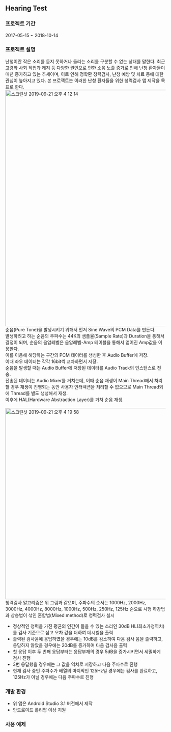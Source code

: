 ## Hearing Test

### 프로젝트 기간
2017-05-15 ~ 2018-10-14

### 프로젝트 설명
난청이란 작은 소리를 듣지 못하거나 들리는 소리를 구분할 수 없는 상태를 말한다.
최근 고령화 사회 직업과 레져 등 다양한 원인으로 인한 소음 노출 증가로 인해 난청 환자들이 매년 증가하고 있는 추세이며, 이로 인해 정학환 청력검사, 난청 예방 및 치료 등에 대한 관심이 높아지고 있다.
본 프로젝트는 이러한 난청 환자들을 위한 청력검사 앱 제작을 목표로 한다.
<br />
<img width="743" alt="스크린샷 2019-09-21 오후 4 12 14" src="https://user-images.githubusercontent.com/26424846/65369642-a8f90380-dc8a-11e9-8bcf-29b14c5327ea.png">
순음(Pure Tone)을 발생시키기 위해서 먼저 Sine Wave의 PCM Data를 만든다.
<br />
발생하려고 하는 순음의 주파수는 44K의 샘플율(Sample Rate)과 Duration을 통해서 결정이 되며, 순음의 음압레벨은 음압레벨-Amp 테이블을 통해서 얻어진 Amp값을 이용한다.
<br />
이를 이용해 해당하는 구간의 PCM 데이터를 생성한 후 Audio Buffer에 저장.
<br />
이때 좌우 데이터는 각각 16bit씩 교차하면서 저장.
<br />
순음을 발생할 때는 Audio Buffer에 저장된 데이터를 Audio Track의 인스턴스로 전송.
<br />
전송된 데이터는 Audio Mixer를 거치는데, 이때 순음 재생이 Main Thread에서 처리할 경우 재생이 진행되는 동안 사용자 인터렉션을 처리할 수 없으므로 Main Thread외에 Thread를 별도 생성해서 재생.
<br />
이후에 HAL(Hardware Abstraction Layer)를 거쳐 순음 재생.
<br />
<br />
<img width="601" alt="스크린샷 2019-09-21 오후 4 19 58" src="https://user-images.githubusercontent.com/26424846/65369716-bd89cb80-dc8b-11e9-90f7-6ed1aefc2600.png">
청력검사 알고리즘은 위 그림과 같으며, 주파수의 순서는 1000Hz, 2000Hz, 3000Hz, 4000Hz, 8000Hz, 1000Hz, 500Hz, 250Hz, 125Hz 순으로 시행
하강법과 상승법이 섞인 혼합법(Mixed method)로 청력검사 실시
* 정상적인 청력을 가진 평균의 인간이 들을 수 있는 소리인 30dB HL(최소가청역치)를 검사 기준으로 삼고 오차 값을 더하여 데시벨을 출력
* 출력된 검사음에 응답하였을 경우에는 10dB를 감소하여 다음 검사 음을 출력하고, 응답하지 않았을 경우에는 20dB를 증가하여 다음 검사음 출력
* 첫 응답 이후 두 번째 응답부터는 응답부재의 경우 5dB을 증가시키면서 세밀하게 검사 진행
* 3번 응답했을 경우에는 그 값을 역치로 저장하고 다음 주파수로 진행
* 현재 검사 중인 주파수가 배열의 마지막인 125Hz일 경우에는 검사를 완료하고, 125Hz가 아닐 경우에는 다음 주파수로 진행


### 개발 환경
* 위 앱은 Android Studio 3.1 버전에서 제작
* 안드로이드 롤리팝 이상 지원

### 사용 예제
